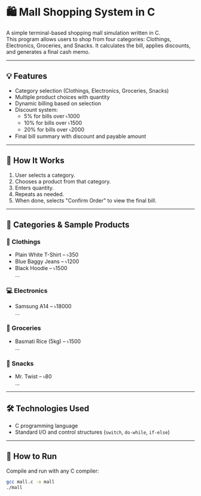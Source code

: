 # 🛍️ Mall Shopping System in C

A simple terminal-based shopping mall simulation written in C.  
This program allows users to shop from four categories: Clothings, Electronics, Groceries, and Snacks. It calculates the bill, applies discounts, and generates a final cash memo.

---

## 💡 Features

- Category selection (Clothings, Electronics, Groceries, Snacks)
- Multiple product choices with quantity
- Dynamic billing based on selection
- Discount system:
  - 5% for bills over ৳1000
  - 10% for bills over ৳1500
  - 20% for bills over ৳2000
- Final bill summary with discount and payable amount

---

## 🧪 How It Works

1. User selects a category.
2. Chooses a product from that category.
3. Enters quantity.
4. Repeats as needed.
5. When done, selects "Confirm Order" to view the final bill.

---

## 🧵 Categories & Sample Products

### 🧥 Clothings
- Plain White T-Shirt – ৳350
- Blue Baggy Jeans – ৳1200
- Black Hoodie – ৳1500  
...

### 💻 Electronics
- Samsung A14 – ৳18000  
...

### 🥦 Groceries
- Basmati Rice (5kg) – ৳1500  
...

### 🍪 Snacks
- Mr. Twist – ৳80  
...

---

## 🛠️ Technologies Used

- C programming language
- Standard I/O and control structures (`switch`, `do-while`, `if-else`)

---

## 🚀 How to Run

Compile and run with any C compiler:

```bash
gcc mall.c -o mall
./mall
